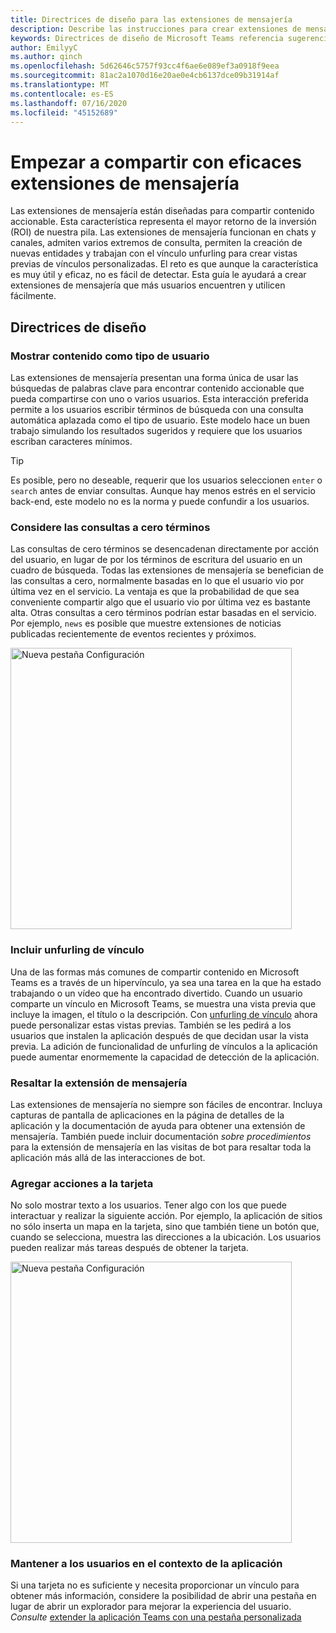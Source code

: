 ```yaml
---
title: Directrices de diseño para las extensiones de mensajería
description: Describe las instrucciones para crear extensiones de mensajería.
keywords: Directrices de diseño de Microsoft Teams referencia sugerencias de extensiones de mensajería procedimientos recomendados
author: EmilyyC
ms.author: qinch
ms.openlocfilehash: 5d62646c5757f93cc4f6ae6e089ef3a0918f9eea
ms.sourcegitcommit: 81ac2a1070d16e20ae0e4cb6137dce09b31914af
ms.translationtype: MT
ms.contentlocale: es-ES
ms.lasthandoff: 07/16/2020
ms.locfileid: "45152689"
---
```

# <a name="start-sharing-with-powerful-messaging-extensions"></a>Empezar a compartir con eficaces extensiones de mensajería

Las extensiones de mensajería están diseñadas para compartir contenido accionable. Esta característica representa el mayor retorno de la inversión (ROI) de nuestra pila. Las extensiones de mensajería funcionan en chats y canales, admiten varios extremos de consulta, permiten la creación de nuevas entidades y trabajan con el vínculo unfurling para crear vistas previas de vínculos personalizadas. El reto es que aunque la característica es muy útil y eficaz, no es fácil de detectar. Esta guía le ayudará a crear extensiones de mensajería que más usuarios encuentren y utilicen fácilmente.

## <a name="design-guidelines"></a>Directrices de diseño

### <a name="show-content-as-a-user-type"></a>Mostrar contenido como tipo de usuario

Las extensiones de mensajería presentan una forma única de usar las búsquedas de palabras clave para encontrar contenido accionable que pueda compartirse con uno o varios usuarios. Esta interacción preferida permite a los usuarios escribir términos de búsqueda con una consulta automática aplazada como el tipo de usuario. Este modelo hace un buen trabajo simulando los resultados sugeridos y requiere que los usuarios escriban caracteres mínimos.

> [!TIP]
>Es posible, pero no deseable, requerir que los usuarios seleccionen `enter` o `search` antes de enviar consultas. Aunque hay menos estrés en el servicio back-end, este modelo no es la norma y puede confundir a los usuarios.

### <a name="consider-zero-term-queries"></a>Considere las consultas a cero términos

Las consultas de cero términos se desencadenan directamente por acción del usuario, en lugar de por los términos de escritura del usuario en un cuadro de búsqueda. Todas las extensiones de mensajería se benefician de las consultas a cero, normalmente basadas en lo que el usuario vio por última vez en el servicio. La ventaja es que la probabilidad de que sea conveniente compartir algo que el usuario vio por última vez es bastante alta. Otras consultas a cero términos podrían estar basadas en el servicio. Por ejemplo, `news` es posible que muestre extensiones de noticias publicadas recientemente de eventos recientes y próximos.

<img width="450px" title="Nueva pestaña Configuración" src="../../assets/images/messaging-extension/zero-term-query.png" />

### <a name="include-link-unfurling"></a>Incluir unfurling de vínculo

Una de las formas más comunes de compartir contenido en Microsoft Teams es a través de un hipervínculo, ya sea una tarea en la que ha estado trabajando o un vídeo que ha encontrado divertido. Cuando un usuario comparte un vínculo en Microsoft Teams, se muestra una vista previa que incluye la imagen, el título o la descripción. Con [unfurling de vínculo](../how-to/link-unfurling.md) ahora puede personalizar estas vistas previas. También se les pedirá a los usuarios que instalen la aplicación después de que decidan usar la vista previa. La adición de funcionalidad de unfurling de vínculos a la aplicación puede aumentar enormemente la capacidad de detección de la aplicación.

### <a name="highlight-your-messaging-extension"></a>Resaltar la extensión de mensajería

Las extensiones de mensajería no siempre son fáciles de encontrar. Incluya capturas de pantalla de aplicaciones en la página de detalles de la aplicación y la documentación de ayuda para obtener una extensión de mensajería. También puede incluir documentación *sobre procedimientos* para la extensión de mensajería en las visitas de bot para resaltar toda la aplicación más allá de las interacciones de bot.

### <a name="add-actions-on-card"></a>Agregar acciones a la tarjeta

No solo mostrar texto a los usuarios. Tener algo con los que puede interactuar y realizar la siguiente acción. Por ejemplo, la aplicación de sitios no sólo inserta un mapa en la tarjeta, sino que también tiene un botón que, cuando se selecciona, muestra las direcciones a la ubicación. Los usuarios pueden realizar más tareas después de obtener la tarjeta.

<img width="450px" title="Nueva pestaña Configuración" src="../../assets/images/messaging-extension/action-on-card.png" />

### <a name="keep-users-in-the-app-context"></a>Mantener a los usuarios en el contexto de la aplicación

Si una tarjeta no es suficiente y necesita proporcionar un vínculo para obtener más información, considere la posibilidad de abrir una pestaña en lugar de abrir un explorador para mejorar la experiencia del usuario. *Consulte* [extender la aplicación Teams con una pestaña personalizada](../../tabs/how-to/add-tab.md)
